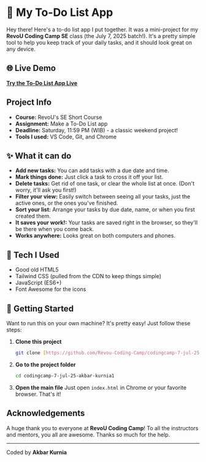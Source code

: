 # 📝 My To-Do List App

Hey there! Here's a to-do list app I put together. It was a mini-project for my **RevoU Coding Camp SE** class (the July 7, 2025 batch!). It's a pretty simple tool to help you keep track of your daily tasks, and it should look great on any device.

## 🌐 Live Demo

[**Try the To-Do List App Live**](https://revou-coding-camp.github.io/codingcamp-7-jul-25-akbar-kurnia1/)

## Project Info

- **Course:** RevoU's SE Short Course
- **Assignment:** Make a To-Do List app
- **Deadline:** Saturday, 11:59 PM (WIB) - a classic weekend project!
- **Tools I used:** VS Code, Git, and Chrome

## ✨ What it can do

- **Add new tasks:** You can add tasks with a due date and time.
- **Mark things done:** Just click a task to cross it off your list.
- **Delete tasks:** Get rid of one task, or clear the whole list at once. (Don't worry, it'll ask you first!)
- **Filter your view:** Easily switch between seeing all your tasks, just the active ones, or the ones you've finished.
- **Sort your list:** Arrange your tasks by due date, name, or when you first created them.
- **It saves your work!:** Your tasks are saved right in the browser, so they'll be there when you come back.
- **Works anywhere:** Looks great on both computers and phones.

## 🚀 Tech I Used

- Good old HTML5
- Tailwind CSS (pulled from the CDN to keep things simple)
- JavaScript (ES6+)
- Font Awesome for the icons

## 📂 Getting Started

Want to run this on your own machine? It's pretty easy! Just follow these steps:

1.  **Clone this project**
    ```sh
    git clone [https://github.com/Revou-Coding-Camp/codingcamp-7-jul-25-akbar-kurnia1.git](https://github.com/Revou-Coding-Camp/codingcamp-7-jul-25-akbar-kurnia1.git)
    ```
2.  **Go to the project folder**
    ```sh
    cd codingcamp-7-jul-25-akbar-kurnia1
    ```
3.  **Open the main file**
    Just open `index.html` in Chrome or your favorite browser. That's it!

## Acknowledgements

A huge thank you to everyone at **RevoU Coding Camp**! To all the instructors and mentors, you all are awesome. Thanks so much for the help.

---

Coded by **Akbar Kurnia**
